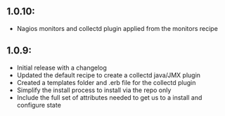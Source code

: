## 1.0.10:
* Nagios monitors and collectd plugin applied from the monitors recipe

## 1.0.9:
* Initial release with a changelog
* Updated the default recipe to create a collectd java/JMX plugin
* Created a templates folder and .erb file for the collectd plugin
* Simplify the install process to install via the repo only
* Include the full set of attributes needed to get us to a install and configure state

